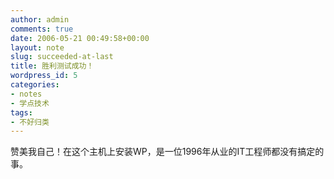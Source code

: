 ```yaml
---
author: admin
comments: true
date: 2006-05-21 00:49:58+00:00
layout: note
slug: succeeded-at-last
title: 胜利测试成功！
wordpress_id: 5
categories:
- notes
- 学点技术
tags:
- 不好归类
---
```


赞美我自己！在这个主机上安装WP，是一位1996年从业的IT工程师都没有搞定的事。
